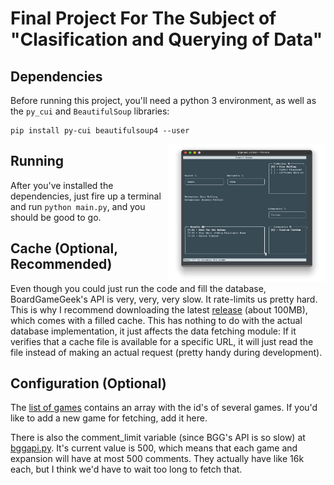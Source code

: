 # Final Project For The Subject of "Clasification and Querying of Data"

## Dependencies

Before running this project, you'll need a python 3 environment, as well as the `py_cui` and `BeautifulSoup` libraries:

```
pip install py-cui beautifulsoup4 --user
```

<img src="report/img/scr_search.png" align="right" width="50%">

## Running

After you've installed the dependencies, just fire up a terminal and run `python main.py`, and you should be good to go.


## Cache (Optional, Recommended)

Even though you could just run the code and fill the database, BoardGameGeek's API is very, very, very slow. It rate-limits us pretty hard. This is why I recommend downloading the latest [release](https://github.com/PietroCarrara/bgg-cpd/releases/latest) (about 100MB), which comes with a filled cache. This has nothing to do with the actual database implementation, it just affects the data fetching module: If it verifies that a cache file is available for a specific URL, it will just read the file instead of making an actual request (pretty handy during development).

## Configuration (Optional)

The [list of games](game_list.py) contains an array with the id's of several games. If you'd like to add a new game for fetching, add it here.

There is also the comment_limit variable (since BGG's API is so slow) at [bggapi.py](bggapi.py). It's current value is 500, which means that each game and expansion will have at most 500 comments. They actually have like 16k each, but I think we'd have to wait too long to fetch that.